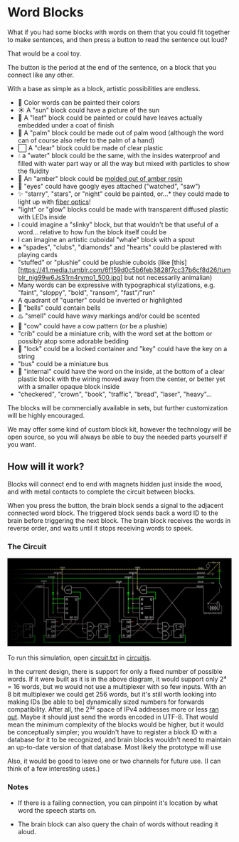 # Word Blocks

What if you had some blocks with words on them that you could fit together to make sentences, and then press a button to read the sentence out loud?

That would be a cool toy.

The button is the period at the end of the sentence,
on a block that you connect like any other.

With a base as simple as a block, artistic possibilities are endless.
* :rainbow: Color words can be painted their colors
* :sunny: A "sun" block could have a picture of the sun
* :maple_leaf: A "leaf" block could be painted or could have leaves actually embedded under a coat of finish
* :palm_tree: A "palm" block could be made out of palm wood (although the word can of course also refer to the palm of a hand)
* :white_large_square: A "clear" block could be made of clear plastic
* :droplet: a "water" block could be the same, with the insides waterproof and filled with water part way or all the way but mixed with particles to show the fluidity
* :large_orange_diamond: An "amber" block could be [molded out of amber resin][amber molding]
* :eyes: "eyes" could have googly eyes attached ("watched", "saw")
* :sparkles: "starry", "stars", or "night" could be painted, or...* they could made to light up with [fiber optics][]!
* "light" or "glow" blocks could be made with transparent diffused plastic with LEDs inside
* I could imagine a "slinky" block, but that wouldn't be that useful of a word... relative to how fun the block itself could be
* I can imagine an artistic cuboidal "whale" block with a spout
* :spades: "spades", "clubs", "diamonds" and "hearts" could be plastered with playing cards
* "stuffed" or "plushie" could be plushie cuboids (like [this][https://41.media.tumblr.com/6f159d0c5b6feb3828f7cc37b6cf8d26/tumblr_nig99w6JsS1rn4rymo1_500.jpg] but not necessarily animalian)
* Many words can be expressive with typographical stylizations, e.g. "faint", "sloppy", "bold", "ransom", "fast"/"run"
* A quadrant of "quarter" could be inverted or highlighted
* :bell: "bells" could contain bells
* :hotsprings: "smell" could have wavy markings and/or could be scented
* :cow2: "cow" could have a cow pattern (or be a plushie)
* "crib" could be a miniature crib, with the word set at the bottom or possibly atop some adorable bedding
* :closed_lock_with_key: "lock" could be a locked container and "key" could have the key on a string
* "bus" could be a miniature bus
* :white_square_button: "internal" could have the word on the inside, at the bottom of a clear plastic block with the wiring moved away from the center, or better yet with a smaller opaque block inside
* "checkered", "crown", "book", "traffic", "bread", "laser", "heavy"...


The blocks will be commercially available in sets,
but further customization will be highly encouraged.

We may offer some kind of custom block kit,
however the technology will be open source,
so you will always be able to buy the needed parts yourself if you want.

<!--
We will try to file for an [open patent][].
Patent not yet pending.
-->


## How will it work?

Blocks will connect end to end with magnets hidden just inside the wood,
and with metal contacts to complete the circuit between blocks.

When you press the button,
the brain block sends a signal to the adjacent connected word block.
The triggered block sends back a word ID to the brain
before triggering the next block.
The brain block receives the words in reverse order,
and waits until it stops receiving words to speek.


### The Circuit

![A circuit of a few blocks chained together](circuit.png)

To run this simulation, open [circuit.txt](./circuit.txt) in [circuitjs][].

In the current design, there is support for only a fixed number of possible words.
If it were built as it is in the above diagram, it would support only 2⁴ = 16 words, but we would not use a multiplexer with so few inputs.
With an 8 bit multiplexer we could get 256 words,
but it's still worth looking into making IDs [be able to be] dynamically sized numbers for forwards compatibility.
After all, the 2³² space of IPv4 addresses more or less [ran out][IPv4 exhaustion].
Maybe it should just send the words encoded in UTF-8.
That would mean the minimum complexity of the blocks would be higher, but it would be conceptually simpler; you wouldn't have to register a block ID with a database for it to be recognized, and brain blocks wouldn't need to maintain an up-to-date version of that database.
Most likely the prototype will use 

Also, it would be good to leave one or two channels for future use.
(I can think of a few interesting uses.)


### Notes

* If there is a failing connection, you can pinpoint it's location by what word the speech starts on.

* The brain block can also query the chain of words without reading it aloud.

<!--
* Custom block suggestions should be moved to a new file, there's so many of them. An overview of the possisbilities can stay here (i.e. paint, materials, typography, electronics, and misc. autological blocks)

* There could be "'s" and "s" blocks that overlaps the preceding block (to counteract the word spacing), maybe even flipping over mechanically when connected via a button on the connecting side. I don't know how exactly it would appear when not flipped over onto a block, but maybe instead of flipping it could jump up and slide over. I'm thinking because blocks might not always be the same height. If they were, it could just stick out of the block fixedly. Wait, it could just be on an up/down slider, then it could settle on any block (as reasonably sized as any of the other ideas). It might be more likely to break (maybe), but it's simpler.

* Add specifications of dimensions, fillets, typography, contact placement...

* Create website(s)
-->


[circuitjs]: http://www.falstad.com/circuit/circuitjs.html
[amber molding]: http://www.resinobsession.com/resin-tutorials/amber-resin-tutorial
[fiber optics]:  http://www.instructables.com/id/Star-Map/
[IPv4 exhaustion]: https://en.wikipedia.org/wiki/IPv4#Address_space_exhaustion
[open patent]: https://en.wikipedia.org/wiki/Open_patent
